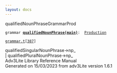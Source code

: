 ```yaml
---
layout: docs
---
```

<span class="title">qualifiedNounPhrase</span><span class="type">GrammarProd</span>

`grammar `**[`qualifiedNounPhrase(main)`](../object/qualifiedNounPhrase(main).html)**` :   `[`Production`](../object/Production.html)

[`grammar.t`](../file/grammar.t.html)`[`[`387`](../source/grammar.t.html#387)`]`



qualifiedSingularNounPhrase-\>np\_  
\| qualifiedPluralNounPhrase-\>np\_  
Adv3Lite Library Reference Manual  
Generated on 15/03/2023 from adv3Lite version 1.6.1


